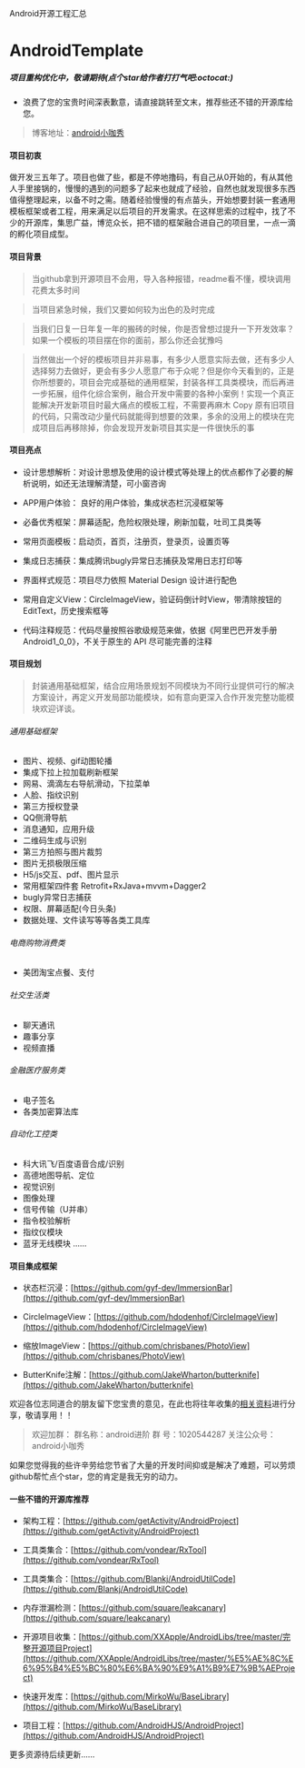 Android开源工程汇总

# AndroidTemplate

##### 项目重构优化中，敬请期待(点个star给作者打打气吧:octocat:)

* 浪费了您的宝贵时间深表歉意，请直接跳转至文末，推荐些还不错的开源库给您。

> 博客地址：[android小咖秀](https://blog.csdn.net/P876643136)

#### 项目初衷

做开发三五年了。项目也做了些，都是不停地撸码，有自己从0开始的，有从其他人手里接锅的，慢慢的遇到的问题多了起来也就成了经验，自然也就发现很多东西值得整理起来，以备不时之需。随着经验慢慢的有点苗头，开始想要封装一套通用模板框架或者工程，用来满足以后项目的开发需求。在这样思索的过程中，找了不少的开源库，集思广益，博览众长，把不错的框架融合进自己的项目里，一点一滴的孵化项目成型。

#### 项目背景

> 当github拿到开源项目不会用，导入各种报错，readme看不懂，模块调用花费太多时间

> 当项目紧急时候，我们又要如何较为出色的及时完成

> 当我们日复一日年复一年的搬砖的时候，你是否曾想过提升一下开发效率？如果一个模板的项目摆在你的面前，那么你还会犹豫吗

> 当然做出一个好的模板项目并非易事，有多少人愿意实际去做，还有多少人选择努力去做好，更会有多少人愿意广布于众呢？但是你今天看到的，正是你所想要的，项目会完成基础的通用框架，封装各样工具类模块，而后再进一步拓展，组件化综合案例，融合开发中需要的各种小案例！实现一个真正能解决开发新项目时最大痛点的模板工程，不需要再麻木 Copy 原有旧项目的代码，只需改动少量代码就能得到想要的效果，多余的没用上的模块在完成项目后再移除掉，你会发现开发新项目其实是一件很快乐的事

#### 项目亮点

* 设计思想解析：对设计思想及使用的设计模式等处理上的优点都作了必要的解析说明，如还无法理解清楚，可小窗咨询

* APP用户体验： 良好的用户体验，集成状态栏沉浸框架等

* 必备优秀框架：屏幕适配，危险权限处理，刷新加载，吐司工具类等

* 常用页面模板：启动页，首页，注册页，登录页，设置页等

* 集成日志捕获：集成腾讯bugly异常日志捕获及常用日志打印等

* 界面样式规范：项目尽力依照 Material Design 设计进行配色

* 常用自定义View：CircleImageView，验证码倒计时View，带清除按钮的EditText，历史搜索框等

* 代码注释规范：代码尽量按照谷歌级规范来做，依据《阿里巴巴开发手册Android1_0_0》，不关于原生的 API 尽可能完善的注释

#### 项目规划
>封装通用基础框架，结合应用场景规划不同模块为不同行业提供可行的解决方案设计，再定义开发局部功能模块，如有意向更深入合作开发完整功能模块欢迎详谈。

###### 通用基础框架
* 图片、视频、gif动图轮播
* 集成下拉上拉加载刷新框架
* 网易、滴滴左右导航滑动，下拉菜单
* 人脸、指纹识别
* 第三方授权登录
* QQ侧滑导航
* 消息通知，应用升级
* 二维码生成与识别
* 第三方拍照与图片裁剪
* 图片无损极限压缩
* H5/js交互、pdf、图片显示
* 常用框架四件套 Retrofit+RxJava+mvvm+Dagger2
* bugly异常日志捕获
* 权限、屏幕适配(今日头条)
* 数据处理、文件读写等等各类工具库

###### 电商购物消费类
* 美团淘宝点餐、支付

###### 社交生活类
* 聊天通讯
* 趣事分享
* 视频直播

###### 金融医疗服务类
* 电子签名
* 各类加密算法库

###### 自动化工控类
* 科大讯飞/百度语音合成/识别
* 高德地图导航、定位
* 视觉识别
* 图像处理
* 信号传输（U并串）
* 指令校验解析
* 指纹仪模块
* 蓝牙无线模块
……

#### 项目集成框架

* 状态栏沉浸：[https://github.com/gyf-dev/ImmersionBar](https://github.com/gyf-dev/ImmersionBar)

* CircleImageView：[https://github.com/hdodenhof/CircleImageView](https://github.com/hdodenhof/CircleImageView)

* 缩放ImageView：[https://github.com/chrisbanes/PhotoView](https://github.com/chrisbanes/PhotoView)

* ButterKnife注解：[https://github.com/JakeWharton/butterknife](https://github.com/JakeWharton/butterknife)


欢迎各位志同道合的朋友留下您宝贵的意见，在此也将往年收集的[相关资料](https://github.com/peihp/BookWorm)进行分享，敬请享用！！

>欢迎加群：  群名称：android进阶    群  号：1020544287
>关注公众号： android小咖秀

如果您觉得我的些许辛劳给您节省了大量的开发时间抑或是解决了难题，可以劳烦github帮忙点个star，您的肯定是我无穷的动力。

#### 一些不错的开源库推荐

* 架构工程：[https://github.com/getActivity/AndroidProject](https://github.com/getActivity/AndroidProject)

* 工具类集合：[https://github.com/vondear/RxTool](https://github.com/vondear/RxTool)


* 工具类集合：[https://github.com/Blankj/AndroidUtilCode](https://github.com/Blankj/AndroidUtilCode)


* 内存泄漏检测：[https://github.com/square/leakcanary](https://github.com/square/leakcanary)


* 开源项目收集：[https://github.com/XXApple/AndroidLibs/tree/master/完整开源项目Project](https://github.com/XXApple/AndroidLibs/tree/master/%E5%AE%8C%E6%95%B4%E5%BC%80%E6%BA%90%E9%A1%B9%E7%9B%AEProject)


* 快速开发库：[https://github.com/MirkoWu/BaseLibrary](https://github.com/MirkoWu/BaseLibrary)


* 项目工程：[https://github.com/AndroidHJS/AndroidProject](https://github.com/AndroidHJS/AndroidProject)

更多资源待后续更新……
